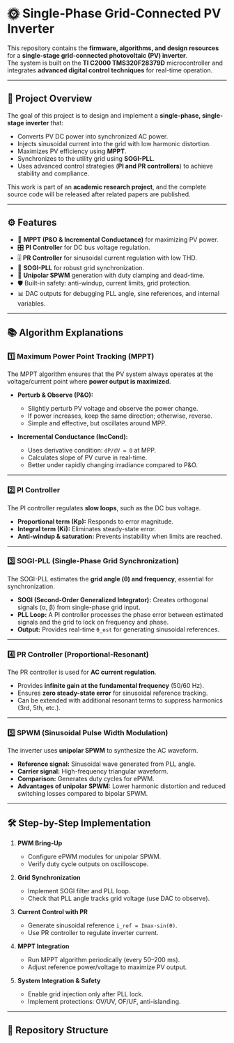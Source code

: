 # 🌞 Single-Phase Grid-Connected PV Inverter

This repository contains the **firmware, algorithms, and design resources** for a **single-stage grid-connected photovoltaic (PV) inverter**.  
The system is built on the **TI C2000 TMS320F28379D** microcontroller and integrates **advanced digital control techniques** for real-time operation.

---

## 🔎 Project Overview

The goal of this project is to design and implement a **single-phase, single-stage inverter** that:  
- Converts PV DC power into synchronized AC power.  
- Injects sinusoidal current into the grid with low harmonic distortion.  
- Maximizes PV efficiency using **MPPT**.  
- Synchronizes to the utility grid using **SOGI-PLL**.  
- Uses advanced control strategies (**PI and PR controllers**) to achieve stability and compliance.  

This work is part of an **academic research project**, and the complete source code will be released after related papers are published.

---

## ⚙️ Features

- 🔋 **MPPT (P&O & Incremental Conductance)** for maximizing PV power.  
- 🎛 **PI Controller** for DC bus voltage regulation.  
- 🎚 **PR Controller** for sinusoidal current regulation with low THD.  
- 🔗 **SOGI-PLL** for robust grid synchronization.  
- 📐 **Unipolar SPWM** generation with duty clamping and dead-time.  
- 🛡 Built-in safety: anti-windup, current limits, grid protection.  
- 📊 DAC outputs for debugging PLL angle, sine references, and internal variables.  

---

## 📚 Algorithm Explanations

### 1️⃣ Maximum Power Point Tracking (MPPT)
The MPPT algorithm ensures that the PV system always operates at the voltage/current point where **power output is maximized**.  

- **Perturb & Observe (P&O):**  
  - Slightly perturb PV voltage and observe the power change.  
  - If power increases, keep the same direction; otherwise, reverse.  
  - Simple and effective, but oscillates around MPP.  

- **Incremental Conductance (IncCond):**  
  - Uses derivative condition: `dP/dV = 0` at MPP.  
  - Calculates slope of PV curve in real-time.  
  - Better under rapidly changing irradiance compared to P&O.  

---

### 2️⃣ PI Controller
The PI controller regulates **slow loops**, such as the DC bus voltage.  

- **Proportional term (Kp):** Responds to error magnitude.  
- **Integral term (Ki):** Eliminates steady-state error.  
- **Anti-windup & saturation:** Prevents instability when limits are reached.  

---

### 3️⃣ SOGI-PLL (Single-Phase Grid Synchronization)
The SOGI-PLL estimates the **grid angle (θ) and frequency**, essential for synchronization.  

- **SOGI (Second-Order Generalized Integrator):** Creates orthogonal signals (α, β) from single-phase grid input.  
- **PLL Loop:** A PI controller processes the phase error between estimated signals and the grid to lock on frequency and phase.  
- **Output:** Provides real-time `θ_est` for generating sinusoidal references.  

---

### 4️⃣ PR Controller (Proportional-Resonant)
The PR controller is used for **AC current regulation**.  

- Provides **infinite gain at the fundamental frequency** (50/60 Hz).  
- Ensures **zero steady-state error** for sinusoidal reference tracking.  
- Can be extended with additional resonant terms to suppress harmonics (3rd, 5th, etc.).  

---

### 5️⃣ SPWM (Sinusoidal Pulse Width Modulation)
The inverter uses **unipolar SPWM** to synthesize the AC waveform.  

- **Reference signal:** Sinusoidal wave generated from PLL angle.  
- **Carrier signal:** High-frequency triangular waveform.  
- **Comparison:** Generates duty cycles for ePWM.  
- **Advantages of unipolar SPWM:** Lower harmonic distortion and reduced switching losses compared to bipolar SPWM.  

---

## 🛠 Step-by-Step Implementation

1. **PWM Bring-Up**  
   - Configure ePWM modules for unipolar SPWM.  
   - Verify duty cycle outputs on oscilloscope.  

2. **Grid Synchronization**  
   - Implement SOGI filter and PLL loop.  
   - Check that PLL angle tracks grid voltage (use DAC to observe).  

3. **Current Control with PR**  
   - Generate sinusoidal reference `i_ref = Imax·sin(θ)`.  
   - Use PR controller to regulate inverter current.  

4. **MPPT Integration**  
   - Run MPPT algorithm periodically (every 50–200 ms).  
   - Adjust reference power/voltage to maximize PV output.  

5. **System Integration & Safety**  
   - Enable grid injection only after PLL lock.  
   - Implement protections: OV/UV, OF/UF, anti-islanding.  

---

## 📂 Repository Structure

